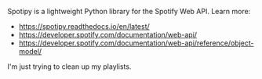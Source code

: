 
Spotipy is a lightweight Python library for the Spotify Web API. Learn more:
  - https://spotipy.readthedocs.io/en/latest/
  - https://developer.spotify.com/documentation/web-api/
  - https://developer.spotify.com/documentation/web-api/reference/object-model/

I'm just trying to clean up my playlists.
